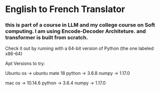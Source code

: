 # English to French Translator

### this is part of a course in LLM and my college course on Soft computing. I am using Encode-Decoder Architeture. and transformer is built from scratch.

Check it out by running with a 64-bit version of Python (the one labeled x86-64)


Apt Versions to try:

Ubuntu
os -> ubuntu mate 18
python -> 3.6.8
numpy -> 1.17.0

mac
os -> 10.14.6
python -> 3.6.4
numpy -> 1.17.0

